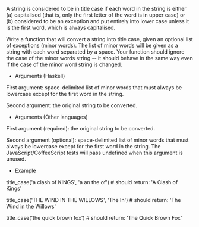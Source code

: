 A string is considered to be in title case if each word in the string is either (a) capitalised (that is, only the first letter of the word is in upper case) or (b) considered to be an exception and put entirely into lower case unless it is the first word, which is always capitalised.

Write a function that will convert a string into title case, given an optional list of exceptions (minor words). The list of minor words will be given as a string with each word separated by a space. Your function should ignore the case of the minor words string -- it should behave in the same way even if the case of the minor word string is changed.

* Arguments (Haskell)

First argument: space-delimited list of minor words that must always be lowercase except for the first word in the string.

Second argument: the original string to be converted.

* Arguments (Other languages)

First argument (required): the original string to be converted.

Second argument (optional): space-delimited list of minor words that must always be lowercase except for the first word in the string. The JavaScript/CoffeeScript tests will pass undefined when this argument is unused.

* Example

title_case('a clash of KINGS', 'a an the of') # should return: 'A Clash of Kings'

title_case('THE WIND IN THE WILLOWS', 'The In') # should return: 'The Wind in the Willows'

title_case('the quick brown fox') # should return: 'The Quick Brown Fox'
